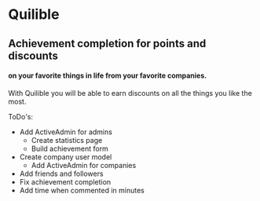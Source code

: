 # Quilible

## Achievement completion for points and discounts
#### on your favorite things in life from your favorite companies.

With Quilible you will be able to earn discounts on all the things you like the most.


ToDo's:
  * Add ActiveAdmin for admins
    * Create statistics page
    * Build achievement form
  * Create company user model
    * Add ActiveAdmin for companies
  * Add friends and followers
  * Fix achievement completion
  * Add time when commented in minutes